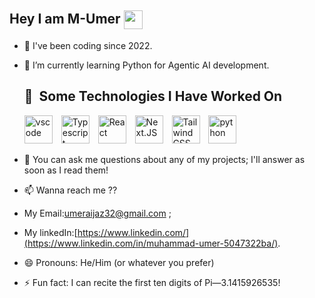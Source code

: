 ## Hey I am M-Umer <img src="https://media.giphy.com/media/hvRJCLFzcasrR4ia7z/giphy.gif" width="30" style="vertical-align:middle" />

- 🔭 I've been coding since 2022.
  
- 🌱 I’m currently learning Python for Agentic AI development.
  <h2> 🚀 &nbsp;Some Technologies I Have Worked On</h2>
      <p align="left">
      <img src="https://cdn.jsdelivr.net/gh/devicons/devicon/icons/vscode/vscode-original.svg" alt="vscode" width="45" height="45" style="margin-right: 10px;" />
      <img src="https://cdn.jsdelivr.net/gh/devicons/devicon@latest/icons/typescript/typescript-original.svg" alt="Typescript" height="45" style="margin-right: 10px;" />
      <img src="https://cdn.jsdelivr.net/gh/devicons/devicon@latest/icons/react/react-original.svg" alt="React" height="45" style="margin-right: 10px;" />
      <img src="https://cdn.jsdelivr.net/gh/devicons/devicon@latest/icons/nextjs/nextjs-original.svg" alt="Next.JS" width="45" height="45" style="margin-right: 10px;" />
      <img src="https://cdn.jsdelivr.net/gh/devicons/devicon@latest/icons/tailwindcss/tailwindcss-original.svg" alt="Tailwind CSS" height="45" style="margin-right:10px" />
      <img src="https://cdn.jsdelivr.net/gh/devicons/devicon@latest/icons/python/python-original.svg" alt="python" height="45" style="margin-right:10px" />
      </p>
- 💬 You can ask me questions about any of my projects; I'll answer as soon as I read them!
  
- 📫 Wanna reach me ??
-   My Email:umeraijaz32@gmail.com ;
-   My linkedIn:[https://www.linkedin.com/](https://www.linkedin.com/in/muhammad-umer-5047322ba/).
  
-  😄 Pronouns: He/Him (or whatever you prefer)
  
- ⚡ Fun fact: I can recite the first ten digits of Pi—3.1415926535!
